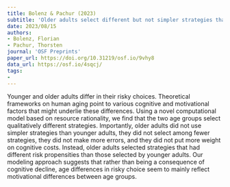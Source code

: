 ```yaml
---
title: Bolenz & Pachur (2023)
subtitle: 'Older adults select different but not simpler strategies than younger adults in risky choice'
date: 2023/08/15
authors:
- Bolenz, Florian
- Pachur, Thorsten
journal: 'OSF Preprints'
paper_url: https://doi.org/10.31219/osf.io/9vhy8
data_url: https://osf.io/4sqcj/
tags:
-
---
```


Younger and older adults differ in their risky choices. Theoretical frameworks on human aging point to various cognitive and motivational factors that might underlie these differences. Using a novel computational model based on resource rationality, we find that the two age groups select qualitatively different strategies. Importantly, older adults did not use simpler strategies than younger adults, they did not select among fewer strategies, they did not make more errors, and they did not put more weight on cognitive costs. Instead, older adults selected strategies that had different risk propensities than those selected by younger adults. Our modeling approach suggests that rather than being a consequence of cognitive decline, age differences in risky choice seem to mainly reflect motivational differences between age groups.
